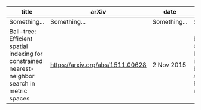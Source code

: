 | title | arXiv | date | tags |
| ------------- | ------------- | ------------- | ------------- |  
| Something... | Something... | Something... | Something... | 
| Ball-tree: Efficient spatial indexing for constrained nearest-neighbor search in metric spaces | https://arxiv.org/abs/1511.00628 | 2 Nov 2015 | Ball-tree, Constrained NN, Spatial indexing, Eigenvector analysis, Range search |